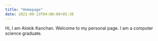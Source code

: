 ```yaml
---
title: "Homepage"
date: 2021-09-13T04:00:09+05:30
---
```


Hi, I am Alokik Kanchan. Welcome to my personal page. I am a computer science graduate.
